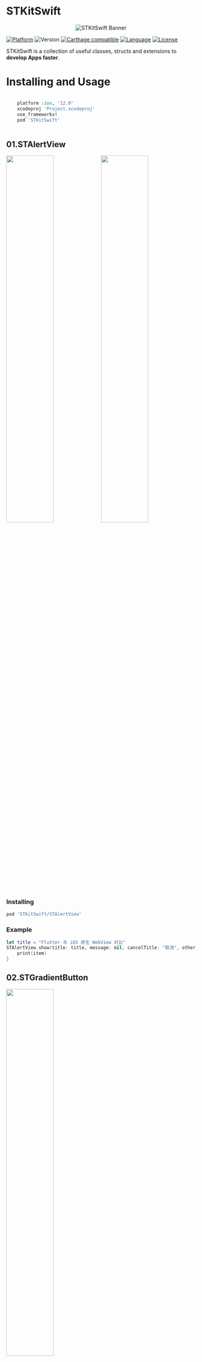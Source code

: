 # STKitSwift

<p align="center">
<img src="Resources/Banner.png" alt="STKitSwift Banner">
</p>

[![Platform](https://img.shields.io/cocoapods/p/STKitSwift.svg?style=flat)](https://github.com/STShenZhaoliang/STKitSwift)
![Version](https://img.shields.io/cocoapods/v/STKitSwift.svg?style=flat)
[![Carthage compatible](https://img.shields.io/badge/Carthage-compatible-4BC51D.svg?style=flat)](https://github.com/Carthage/Carthage)
[![Language](https://img.shields.io/badge/language-Swift%205.0-orange.svg)](https://swift.org/)
[![License](https://img.shields.io/badge/license-MIT-lightgrey.svg)](https://github.com/STShenZhaoliang/STKitSwift/blob/master/LICENSE)


STKitSwift is a collection of useful classes, structs and extensions to **develop Apps faster**.

Installing and Usage
====================

```ruby

    platform :ios, '12.0'
    xcodeproj 'Project.xcodeproj'
    use_frameworks!
    pod 'STKitSwift'
    
```

## 01.STAlertView

<img src="Resources/STAlertView01.png" width="50%" height="50%"><img src="Resources/STAlertView02.png" width="50%" height="50%">

### Installing

```ruby
pod 'STKitSwift/STAlertView'
```

### Example

```swift
let title = "Flutter 与 iOS 原生 WebView 对比"
STAlertView.show(title: title, message: nil, cancelTitle: "取消", otherTitle: "确定") { (item) in
    print(item)
}
```

## 02.STGradientButton

<img src="Resources/STGradientButton01.png" width="50%" height="50%">

### Installing and Usage

```
pod 'STKitSwift/STGradientButton'
```

## 03.STGradientView

<img src="Resources/STGradientView01.png" width="50%" height="50%">

### Installing and Usage

```
pod 'STKitSwift/STGradientView'
```

## 04.STHUD

<img src="Resources/STHUD01.png" width="50%" height="50%"><img src="Resources/STHUD02.png" width="50%" height="50%">

### Installing and Usage

```
pod 'STKitSwift/STHUD'
```

## 05.STMoveButton
<img src="Resources/STMoveButton.gif" width="50%" height="50%">
### Installing and Usage

```
pod 'STKitSwift/STMoveButton'
```

## 06.STPhoneTextField
<img src="Resources/STPhoneTextField01.png" width="50%" height="50%">
### Installing and Usage

```
pod 'STKitSwift/STPhoneTextField'
```

## 07.STProgressView

<img src="Resources/STProgressView01.png" width="50%" height="50%">

### Installing and Usage

```
pod 'STKitSwift/STProgressView'
```

## 08.STSegmentedControl

<img src="Resources/STSegmentedControl01.png" width="50%" height="50%">

### Installing and Usage

```
pod 'STKitSwift/STSegmentedControl'

```
